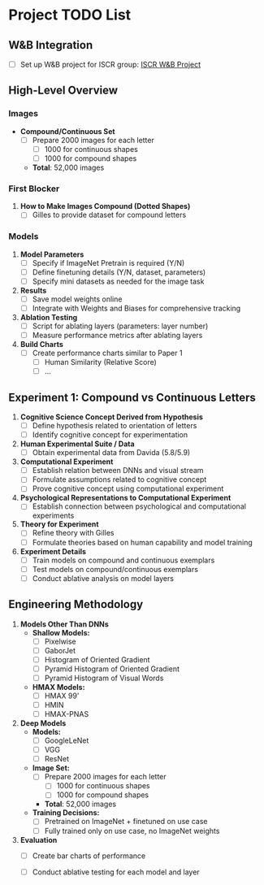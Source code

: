 # Project TODO List

## W&B Integration

- [ ] Set up W&B project for ISCR group: [ISCR W&B Project](https://wandb.ai/iscr)

## High-Level Overview

### Images

- **Compound/Continuous Set**
    - [ ] Prepare 2000 images for each letter
        - [ ] 1000 for continuous shapes
        - [ ] 1000 for compound shapes
    - **Total**: 52,000 images

### First Blocker

1. **How to Make Images Compound (Dotted Shapes)**
   - [ ] Gilles to provide dataset for compound letters

### Models

1. **Model Parameters**
    - [ ] Specify if ImageNet Pretrain is required (Y/N)
    - [ ] Define finetuning details (Y/N, dataset, parameters)
    - [ ] Specify mini datasets as needed for the image task

2. **Results**
    - [ ] Save model weights online
    - [ ] Integrate with Weights and Biases for comprehensive tracking

3. **Ablation Testing**
    - [ ] Script for ablating layers (parameters: layer number)
    - [ ] Measure performance metrics after ablating layers

4. **Build Charts**
    - [ ] Create performance charts similar to Paper 1
        - [ ] Human Similarity (Relative Score)
        - [ ] ...

## Experiment 1: Compound vs Continuous Letters

1. **Cognitive Science Concept Derived from Hypothesis**
    - [ ] Define hypothesis related to orientation of letters
    - [ ] Identify cognitive concept for experimentation

2. **Human Experimental Suite / Data**
    - [ ] Obtain experimental data from Davida (5.8/5.9)

3. **Computational Experiment**
    - [ ] Establish relation between DNNs and visual stream
    - [ ] Formulate assumptions related to cognitive concept
    - [ ] Prove cognitive concept using computational experiment

4. **Psychological Representations to Computational Experiment**
    - [ ] Establish connection between psychological and computational experiments

5. **Theory for Experiment**
    - [ ] Refine theory with Gilles
    - [ ] Formulate theories based on human capability and model training

6. **Experiment Details**
    - [ ] Train models on compound and continuous exemplars
    - [ ] Test models on compound/continuous exemplars
    - [ ] Conduct ablative analysis on model layers

## Engineering Methodology

1. **Models Other Than DNNs**
    - **Shallow Models:**
        - [ ] Pixelwise
        - [ ] GaborJet
        - [ ] Histogram of Oriented Gradient
        - [ ] Pyramid Histogram of Oriented Gradient
        - [ ] Pyramid Histogram of Visual Words
    - **HMAX Models:**
        - [ ] HMAX 99’
        - [ ] HMIN
        - [ ] HMAX-PNAS

2. **Deep Models**
    - **Models:**
        - [ ] GoogleLeNet
        - [ ] VGG
        - [ ] ResNet
    - **Image Set:**
        - [ ] Prepare 2000 images for each letter
            - [ ] 1000 for continuous shapes
            - [ ] 1000 for compound shapes
        - **Total**: 52,000 images
    - **Training Decisions:**
        - [ ] Pretrained on ImageNet + finetuned on use case
        - [ ] Fully trained only on use case, no ImageNet weights

3. **Evaluation**
    - [ ] Create bar charts of performance
    - [ ] Conduct ablative testing for each model and layer


